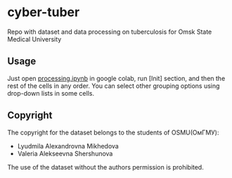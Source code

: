 # cyber-tuber

Repo with dataset and data processing on tuberculosis for Omsk State Medical University

## Usage

Just open [processing.ipynb](https://colab.research.google.com/github/D-314/cyber-tuber/blob/main/processing.ipynb) in google colab, run [Init] section, and then the rest of the cells in any order. You can select other grouping options using drop-down lists in some cells.

## Copyright
The copyright for the dataset belongs to the students of OSMU(ОмГМУ):
- Lyudmila Alexandrovna Mikhedova
- Valeria Alekseevna Shershunova

The use of the dataset without the authors permission is prohibited.

